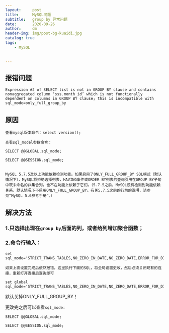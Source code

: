 ```yaml
---
layout:     post
title:      MySQL问题
subtitle:   group by 异常问题
date:       2020-09-26
author:     dm
header-img: img/post-bg-kuaidi.jpg
catalog: true
tags:
    - MySQL


---
```




## 报错问题

```
Expression #2 of SELECT list is not in GROUP BY clause and contains
nonaggregated column ‘sss.month_id’ which is not functionally
dependent on columns in GROUP BY clause; this is incompatible with
sql_mode=only_full_group_by

```

## 原因
```
查看mysql版本命令：select version();

查看sql_model参数命令：

SELECT @@GLOBAL.sql_mode;

SELECT @@SESSION.sql_mode;

```

```

MySQL 5.7.5及以上功能依赖检测功能。如果启用了ONLY_FULL_GROUP_BY SQL模式（默认情况下），MySQL将拒绝选择列表，HAVING条件或ORDER BY列表的查询引用在GROUP BY子句中既未命名的非集合列，也不在功能上依赖于它们。（5.7.5之前，MySQL没有检测到功能依赖关系，默认情况下不启用ONLY_FULL_GROUP_BY。有关5.7.5之前的行为的说明，请参见“MySQL 5.6参考手册”。）

```

## 解决方法
### 1.只选择出现在`group by`后面的列，或者给列增加聚合函数；

### 2.命令行输入：

```mysql
set sql_mode='STRICT_TRANS_TABLES,NO_ZERO_IN_DATE,NO_ZERO_DATE,ERROR_FOR_DIVISION_BY_ZERO,NO_AUTO_CREATE_USER,NO_ENGINE_SUBSTITUTION';
 
如果上面设置完成后依然报错，这里执行下面的SQL，将全局设置更改，然后必须关闭现有的连接，重新打开连接后查询即可
 
set global sql_mode='STRICT_TRANS_TABLES,NO_ZERO_IN_DATE,NO_ZERO_DATE,ERROR_FOR_DIVISION_BY_ZERO,NO_AUTO_CREATE_USER,NO_ENGINE_SUBSTITUTION';

```

默认关掉ONLY_FULL_GROUP_BY！

更改完之后可以查看`sql_mode:`

`SELECT @@GLOBAL.sql_mode;`

`SELECT @@SESSION.sql_mode;`



